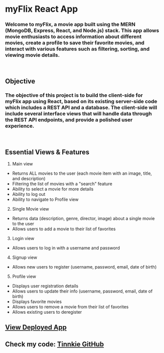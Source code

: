# myFlix React App

### Welcome to myFlix, a movie app built using the MERN (MongoDB, Express, React, and Node.js) stack. This app allows movie enthusiasts to access information about different movies, create a profile to save their favorite movies, and interact with various features such as filtering, sorting, and viewing movie details.

<br>

## Objective

### The objective of this project is to build the client-side for myFlix app using React, based on its existing server-side code which includes a REST API and a database. The client-side will include several interface views that will handle data through the REST API endpoints, and provide a polished user experience.

<br>

## Essential Views & Features

1. Main view

- Returns ALL movies to the user (each movie item with an image, title, and description)
- Filtering the list of movies with a "search" feature
- Ability to select a movie for more details
- Ability to log out
- Ability to navigate to Profile view

2. Single Movie view

- Returns data (description, genre, director, image) about a single movie to the user
- Allows users to add a movie to their list of favorites

3. Login view

- Allows users to log in with a username and password

4. Signup view

- Allows new users to register (username, password, email, date of birth)

5. Profile view

- Displays user registration details
- Allows users to update their info (username, password, email, date of birth)
- Displays favorite movies
- Allows users to remove a movie from their list of favorites
- Allows existing users to deregister
  <br>

## <a href=https://myflix2023.netlify.app/ target="blank">View Deployed App</a>

## Check my code: <a href=https://github.com/Tinnkie target="_blank"> Tinnkie GitHub </a>
